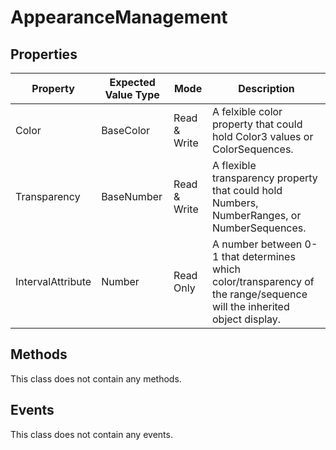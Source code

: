 # AppearanceManagement

## Properties

| Property | Expected Value Type | Mode | Description |
| -------- | ------------------- | ---- | ----------- |
| Color | BaseColor | Read & Write | A felxible color property that could hold Color3 values or ColorSequences. |
| Transparency | BaseNumber | Read & Write | A flexible transparency property that could hold Numbers, NumberRanges, or NumberSequences. |
| IntervalAttribute | Number | Read Only | A number between 0-1 that determines which color/transparency of the range/sequence will the inherited object display. |

## Methods

This class does not contain any methods.

## Events

This class does not contain any events.
